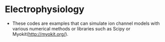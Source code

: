 # Electrophysiology

- These codes are examples that can simulate ion channel models with various numerical methods or libraries such as Scipy or Myokit(http://myokit.org/).

